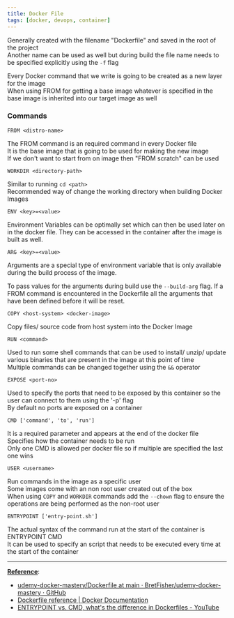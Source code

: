 ```yaml
---
title: Docker File
tags: [docker, devops, container]
---
```


Generally created with the filename "Dockerfile" and saved in the root of the project  
Another name can be used as well but during build the file name needs to be specified explicitly using the `-f` flag

Every Docker command that we write is going to be created as a new layer for the image  
When using FROM for getting a base image whatever is specified in the base image is inherited into our target image as well

### Commands

````docker
FROM <distro-name>
````

The FROM command is an required command in every Docker file  
It is the base image that is going to be used for making the new image  
If we don't want to start from on image then "FROM scratch" can be used

````docker
WORKDIR <directory-path>
````

Similar to running `cd <path>`  
Recommended way of change the working directory when building Docker Images

````docker
ENV <key>=<value>
````

Environment Variables can be optimally set which can then be used later on in the docker file. They can be accessed in the container after the image is built as well.

```docker
ARG <key>=<value>
```

Arguments are a special type of environment variable that is only available during the build process of the image.

To pass values for the arguments during build use the `--build-arg` flag. If a FROM command is encountered in the Dockerfile all the arguments that have been defined before it will be reset.

````docker
COPY <host-system> <docker-image>
````

Copy files/ source code from host system into the Docker Image

````docker
RUN <command>
````

Used to run some shell commands that can be used to install/ unzip/ update various binaries that are present in the image at this point of time  
Multiple commands can be changed together using the `&&` operator

````docker
EXPOSE <port-no>
````

Used to specify the ports that need to be exposed by this container so the user can connect to them using the '-p' flag  
By default no ports are exposed on a container

````docker
CMD ['command', 'to', 'run']
````

It is a required parameter and appears at the end of the docker file  
Specifies how the container needs to be run  
Only one CMD is allowed per docker file so if multiple are specified the last one wins

````docker
USER <username>
````

Run commands in the image as a specific user  
Some images come with an non root user created out of the box  
When using `COPY` and `WORKDIR` commands add the `--chown` flag to ensure the operations are being performed as the non-root user

````docker
ENTRYPOINT ['entry-point.sh']
````

The actual syntax of the command run at the start of the container is ENTRYPOINT CMD  
It can be used to specify an script that needs to be executed every time at the start of the container

---

**<u>Reference</u>**:

* [udemy-docker-mastery/Dockerfile at main · BretFisher/udemy-docker-mastery · GitHub](https://github.com/BretFisher/udemy-docker-mastery/blob/main/dockerfile-sample-1/Dockerfile)
* [Dockerfile reference | Docker Documentation](https://docs.docker.com/engine/reference/builder/)
* [ENTRYPOINT vs. CMD, what's the difference in Dockerfiles - YouTube](https://www.youtube.com/watch?v=C1GE07UEFDo)